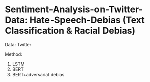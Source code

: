 # Sentiment-Analysis-on-Twitter-Data: Hate-Speech-Debias (Text Classification & Racial Debias)

Data: Twitter

Method:
1. LSTM
2. BERT
3. BERT+adversarial debias
